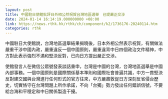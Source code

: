 ```yaml
---
layout: post
title: 中國駐日使館批評日外相公然祝賀台灣地區選舉　已提嚴正交涉
date: 2024-01-14 16:14:19.000000000 +08:00
link: https://news.rthk.hk/rthk/ch/component/k2/1736176-20240114.htm
categories: rthk
---
```


中國駐日大使館說，台灣地區選舉結果揭曉後，日本外相公然表示祝賀，有關做法嚴重干涉中國內政，嚴重違反一個中國原則，嚴重違背中日四個政治文件精神，中方對此表示強烈不滿和堅決反對，已向日方提出嚴正交涉。

使館發言人在微信公眾號發表談話重申，台灣是中國的台灣，台灣地區選舉是中國內部事務。一個中國原則是國際關係基本準則和國際社會普遍共識，中方一貫堅決反對建交國與台灣進行任何形式的官方往來，中方嚴肅敦促日方深刻反省侵台歷史，切實恪守在台灣問題上所作承諾，不向「台獨」勢力發出任何錯誤信號，不要給台海和平穩定和中日關係製造干擾。
